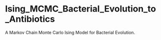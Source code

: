 # Ising_MCMC_Bacterial_Evolution_to_Antibiotics
A Markov Chain Monte Carlo Ising Model for Bacterial Evolution.

# 
